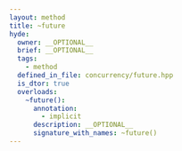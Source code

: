 ```yaml
---
layout: method
title: ~future
hyde:
  owner: __OPTIONAL__
  brief: __OPTIONAL__
  tags:
    - method
  defined_in_file: concurrency/future.hpp
  is_dtor: true
  overloads:
    ~future():
      annotation:
        - implicit
      description: __OPTIONAL__
      signature_with_names: ~future()
---
```


